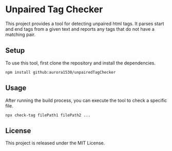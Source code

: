 
# Unpaired Tag Checker

This project provides a tool for detecting unpaired html tags.
 It parses start and end tags from a given text and reports any tags that do not have a matching pair.

## Setup

To use this tool, first clone the repository and install the dependencies.

```
npm install github:aurora1530/unpairedTagChecker
```

## Usage

After running the build process, you can execute the tool to check a specific file.

```
npx check-tag filePath1 filePath2 ...
```

## License

This project is released under the MIT License.
